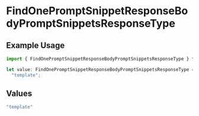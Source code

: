 # FindOnePromptSnippetResponseBodyPromptSnippetsResponseType

## Example Usage

```typescript
import { FindOnePromptSnippetResponseBodyPromptSnippetsResponseType } from "@orq-ai/node/models/operations";

let value: FindOnePromptSnippetResponseBodyPromptSnippetsResponseType =
  "template";
```

## Values

```typescript
"template"
```